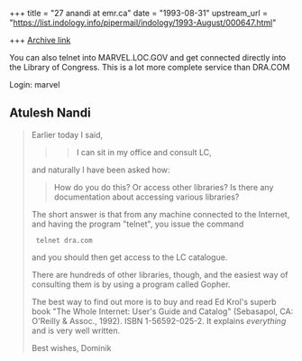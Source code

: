 +++
title = "27 anandi at emr.ca"
date = "1993-08-31"
upstream_url = "https://list.indology.info/pipermail/indology/1993-August/000647.html"

+++
[Archive link](https://list.indology.info/pipermail/indology/1993-August/000647.html)

You can also telnet into MARVEL.LOC.GOV and get connected directly into the
Library of Congress. This is a lot more complete service than DRA.COM

Login: marvel

Atulesh Nandi
---------------------------------------------------------------------
> 
> Earlier today I said,
> 
> > > I can sit in my office and consult LC,
> 
> and naturally I have been asked how:
> 
> > How do you do this? Or access other libraries? Is there any
> > documentation about accessing various libraries?
> 
> The short answer is that from any machine connected to the Internet,
> and having the program "telnet", you issue the command
> 
>      telnet dra.com
> 
> and you should then get access to the LC catalogue.
> 
> There are hundreds of other libraries, though, and the easiest way of
> consulting them is by using a program called Gopher.
> 
> The best way to find out more is to buy and read Ed Krol's superb book
> "The Whole Internet: User's Guide and Catalog" (Sebasapol, CA:
> O'Reilly & Assoc., 1992).  ISBN 1-56592-025-2.  It explains
> *everything* and is very well written.
> 
> Best wishes,
> Dominik
> 
> 
> 






